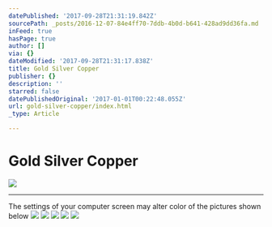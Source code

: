 ```yaml
---
datePublished: '2017-09-28T21:31:19.842Z'
sourcePath: _posts/2016-12-07-84e4ff70-7ddb-4b0d-b641-428ad9dd36fa.md
inFeed: true
hasPage: true
author: []
via: {}
dateModified: '2017-09-28T21:31:17.838Z'
title: Gold Silver Copper
publisher: {}
description: ''
starred: false
datePublishedOriginal: '2017-01-01T00:22:48.055Z'
url: gold-silver-copper/index.html
_type: Article

---
```

# Gold Silver Copper
![](https://the-grid-user-content.s3-us-west-2.amazonaws.com/6697bb9c-375b-43c6-9d3f-b26e02695dca.jpg)

---

The settings of your computer screen may alter color of the pictures shown below
![](https://the-grid-user-content.s3-us-west-2.amazonaws.com/78fe2de6-8b7a-4378-b3ca-0e0b851af271.jpg)
![](https://the-grid-user-content.s3-us-west-2.amazonaws.com/a516e632-19fb-4aaa-87d7-b87541f898c1.jpg)
![](https://the-grid-user-content.s3-us-west-2.amazonaws.com/0f0b378d-c814-483c-a871-01885f7714ab.jpg)
![](https://the-grid-user-content.s3-us-west-2.amazonaws.com/02faf589-b4e7-4169-91a7-ebcba55d3e34.jpg)
![](https://the-grid-user-content.s3-us-west-2.amazonaws.com/7e25ad7b-8887-487d-9655-beec2724d088.jpg)